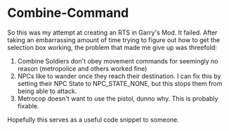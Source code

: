 # Combine-Command
So this was my attempt at creating an RTS in Garry's Mod. It failed. After taking an embarrassing amount of time trying to figure out how to get the selection box working, the problem that made me give up was threefold:
1) Combine Soldiers don't obey movement commands for seemingly no reason (metropolice and others worked fine)
2) NPCs like to wander once they reach their destination. I can fix this by setting their NPC State to NPC_STATE_NONE, but this stops them from being able to attack.
3) Metrocop doesn't want to use the pistol, dunno why. This is probably fixable.

Hopefully this serves as a useful code snippet to someone.
